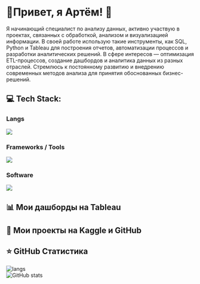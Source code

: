 # 💫Привет, я Артём! 👋

Я начинающий специалист по анализу данных, активно участвую в проектах, связанных с обработкой, анализом и визуализацией информации. В своей работе использую такие инструменты, как SQL, Python и Tableau для построения отчетов, автоматизации процессов и разработки аналитических решений. В сфере интересов — оптимизация ETL-процессов, создание дашбордов и аналитика данных из разных отраслей. Стремлюсь к постоянному развитию и внедрению современных методов анализа для принятия обоснованных бизнес-решений.

## 💻 Tech Stack:
<p>
    <h3>Langs</h3>
    <img src="https://skillicons.dev/icons?i=py,postgres,sqlite&perline=7" />
    <h3>Frameworks / Tools</h3>
    <img src="https://skillicons.dev/icons?i=linux,docker,git&perline=7" />
    <h3>Software</h3>
    <img src="https://skillicons.dev/icons?i=visualstudio&perline=7" />
    <br>
</p>

## 📊 Мои дашборды на Tableau

## 🚀 Мои проекты на Kaggle и GitHub

## ⭐ GitHub Статистика
<p>
    <img src="https://github-readme-stats.vercel.app/api/top-langs/?username=WhosArt&layout=compact&theme=radical" alt="langs">
    <br>
    <img src="https://github-readme-stats.vercel.app/api?username=WhosArt&show_icons=true&theme=radical" alt="GitHub stats">
</p>